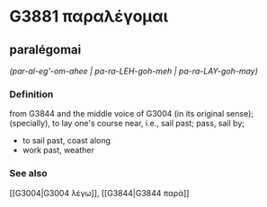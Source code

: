 # G3881 παραλέγομαι

## paralégomai

_(par-al-eg'-om-ahee | pa-ra-LEH-goh-meh | pa-ra-LAY-goh-may)_

### Definition

from G3844 and the middle voice of G3004 (in its original sense); (specially), to lay one's course near, i.e., sail past; pass, sail by; 

- to sail past, coast along
- work past, weather

### See also

[[G3004|G3004 λέγω]], [[G3844|G3844 παρά]]
